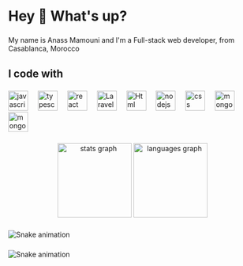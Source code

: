 <h1 align="left">Hey 👋 What's up?</h1>

###

<p align="left">My name is Anass Mamouni and I'm a Full-stack web developer, from Casablanca, Morocco</p>

###

<h2 align="left">I code with</h2>

###

<div align="left">
  <img src="https://cdn.jsdelivr.net/gh/devicons/devicon/icons/javascript/javascript-original.svg" height="40" alt="javascript logo"  />
  <img width="12" />
  <img src="https://cdn.jsdelivr.net/gh/devicons/devicon/icons/typescript/typescript-original.svg" height="40" alt="typescript logo"  />
  <img width="12" />
  <img src="https://cdn.jsdelivr.net/gh/devicons/devicon/icons/react/react-original.svg" height="40" alt="react logo"  />
  <img width="12" />
  <img src="https://encrypted-tbn0.gstatic.com/images?q=tbn:ANd9GcRnhoVwuJmtF1Lu4t9WcsZ7fESV9KdIQ7pVHw&s" height="40" alt="Laravel logo"  />
  <img width="12" />
  <img src="https://cdn-icons-png.flaticon.com/256/174/174854.png" height="40" alt="Html logo"  />
  <img width="12" />
  <img src="https://cdn.jsdelivr.net/gh/devicons/devicon/icons/nodejs/nodejs-original.svg" height="40" alt="nodejs logo"  />
  <img width="12" />
  <img src="https://upload.wikimedia.org/wikipedia/commons/thumb/6/62/CSS3_logo.svg/800px-CSS3_logo.svg.png" height="40" alt="css logo"  />
  <img width="12" />
  <img src="https://encrypted-tbn0.gstatic.com/images?q=tbn:ANd9GcT2ZYtHv2OLXmthRPbkmENZRXuqBVDwlsrZ1A&s" height="40" alt="mongodb logo"  />
  <img width="12" />
  <img src="https://encrypted-tbn0.gstatic.com/images?q=tbn:ANd9GcSSd438-OMPjoHXWfeMpc-8I0ZIDq3hHYckBA&s" height="40" alt="mongodb logo"  />
</div>

###

<div align="center">
  <img src="https://github-readme-stats.vercel.app/api?username=AnassMamouni&hide_title=false&hide_rank=false&show_icons=true&include_all_commits=true&count_private=true&disable_animations=false&theme=dracula&locale=en&hide_border=false&order=1" height="150" alt="stats graph"  />
  <img src="https://github-readme-stats.vercel.app/api/top-langs?username=AnassMamouni&locale=en&hide_title=false&layout=compact&card_width=320&langs_count=5&theme=dracula&hide_border=false&order=2" height="150" alt="languages graph"  />
</div>

###

<img src="https://raw.githubusercontent.com/AnassMamouni/AnassMamouni/output/snake.svg" alt="Snake animation" />

###

<img src="https://raw.githubusercontent.com/AnassMamouni/AnassMamouni/output/snake.svg" alt="Snake animation" />
